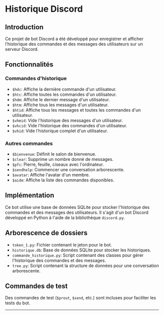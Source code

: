 # Historique Discord

## Introduction
Ce projet de bot Discord a été développé pour enregistrer et afficher l'historique des commandes et des messages des utilisateurs sur un serveur Discord.

## Fonctionnalités

### Commandes d'historique
- `$hdc`: Affiche la dernière commande d'un utilisateur.
- `$htc`: Affiche toutes les commandes d'un utilisateur.
- `$hdm`: Affiche le dernier message d'un utilisateur.
- `$htm`: Affiche tous les messages d'un utilisateur.
- `$htid`: Affiche tous les messages et toutes les commandes d'un utilisateur.
- `$vhmid`: Vide l'historique des messages d'un utilisateur.
- `$vhcid`: Vide l'historique des commandes d'un utilisateur.
- `$vhid`: Vide l'historique complet d'un utilisateur.

### Autres commandes
- `$bienvenue`: Définit le salon de bienvenue.
- `$clear`: Supprime un nombre donné de messages.
- `$pfc`: Pierre, feuille, ciseaux avec l'ordinateur.
- `$sendhelp`: Commencer une conversation arborescente.
- `$avatar`: Affiche l'avatar d'un membre.
- `$aide`: Affiche la liste des commandes disponibles.

## Implémentation
Ce bot utilise une base de données SQLite pour stocker l'historique des commandes et des messages des utilisateurs. Il s'agit d'un bot Discord développé en Python à l'aide de la bibliothèque `discord.py`.

## Arborescence de dossiers
- `token_1.py`: Fichier contenant le jeton pour le bot.
- `historique.db`: Base de données SQLite pour stocker les historiques.
- `commande_historique.py`: Script contenant des classes pour gérer l'historique des commandes et des messages.
- `tree.py`: Script contenant la structure de données pour une conversation arborescente.

## Commandes de test
Des commandes de test (`$prout`, `$send`, etc.) sont incluses pour faciliter les tests du bot.

---

